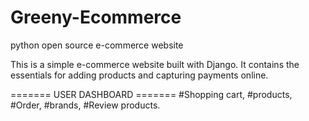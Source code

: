 # Greeny-Ecommerce
python open source e-commerce website

This is a simple e-commerce website built with Django. It contains the essentials for adding products and capturing payments online.

======= USER DASHBOARD =======
#Shopping cart,
#products,
#Order,
#brands,
#Review products.


